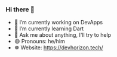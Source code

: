 ### Hi there 👋

<!--
**Horizon3833/Horizon3833** is a ✨ _special_ ✨ repository because its `README.md` (this file) appears on your GitHub profile.
-->

- 🔭 I’m currently working on DevApps
- 🌱 I’m currently learning Dart
- 💬 Ask me about anything, I'll try to help
- 😄 Pronouns: he/him
- ☸️ Website: https://devhorizon.tech/

